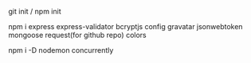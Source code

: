 git init / npm init

npm i express express-validator bcryptjs config gravatar jsonwebtoken mongoose request(for github repo) colors

npm i -D nodemon concurrently

